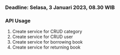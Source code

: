 ### Deadline: Selasa, 3 Januari 2023, 08.30 WIB
### API Usage
1. Create service for CRUD category
2. Create service for CRUD user
3. Create service for borrowing book
4. Create service for returning book
